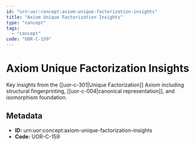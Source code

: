 ```yaml
---
id: "urn:uor:concept:axiom-unique-factorization-insights"
title: "Axiom Unique Factorization Insights"
type: "concept"
tags:
  - "concept"
code: "UOR-C-159"
---
```


# Axiom Unique Factorization Insights

Key insights from the [[uor-c-301|Unique Factorization]] Axiom including structural fingerprinting, [[uor-c-004|canonical representation]], and isomorphism foundation.

## Metadata

- **ID:** urn:uor:concept:axiom-unique-factorization-insights
- **Code:** UOR-C-159
